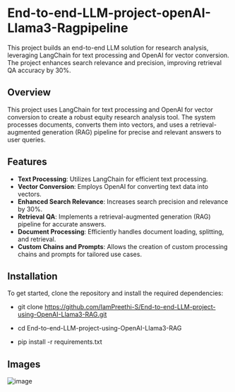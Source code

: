 # End-to-end-LLM-project-openAI-Llama3-Ragpipeline

This project builds an end-to-end LLM solution for research analysis, leveraging LangChain for text processing and OpenAI for vector conversion. The project enhances search relevance and precision, improving retrieval QA accuracy by 30%.

## Overview

This project uses LangChain for text processing and OpenAI for vector conversion to create a robust equity research analysis tool. The system processes documents, converts them into vectors, and uses a retrieval-augmented generation (RAG) pipeline for precise and relevant answers to user queries.

## Features

- **Text Processing**: Utilizes LangChain for efficient text processing.
- **Vector Conversion**: Employs OpenAI for converting text data into vectors.
- **Enhanced Search Relevance**: Increases search precision and relevance by 30%.
- **Retrieval QA**: Implements a retrieval-augmented generation (RAG) pipeline for accurate answers.
- **Document Processing**: Efficiently handles document loading, splitting, and retrieval.
- **Custom Chains and Prompts**: Allows the creation of custom processing chains and prompts for tailored use cases.


## Installation

To get started, clone the repository and install the required dependencies:


- git clone https://github.com/IamPreethi-S/End-to-end-LLM-project-using-OpenAI-Llama3-RAG.git

- cd End-to-end-LLM-project-using-OpenAI-Llama3-RAG

- pip install -r requirements.txt

## Images
![image](https://github.com/user-attachments/assets/a3472ba6-e8fd-4868-8501-72ac92b84b0b)
